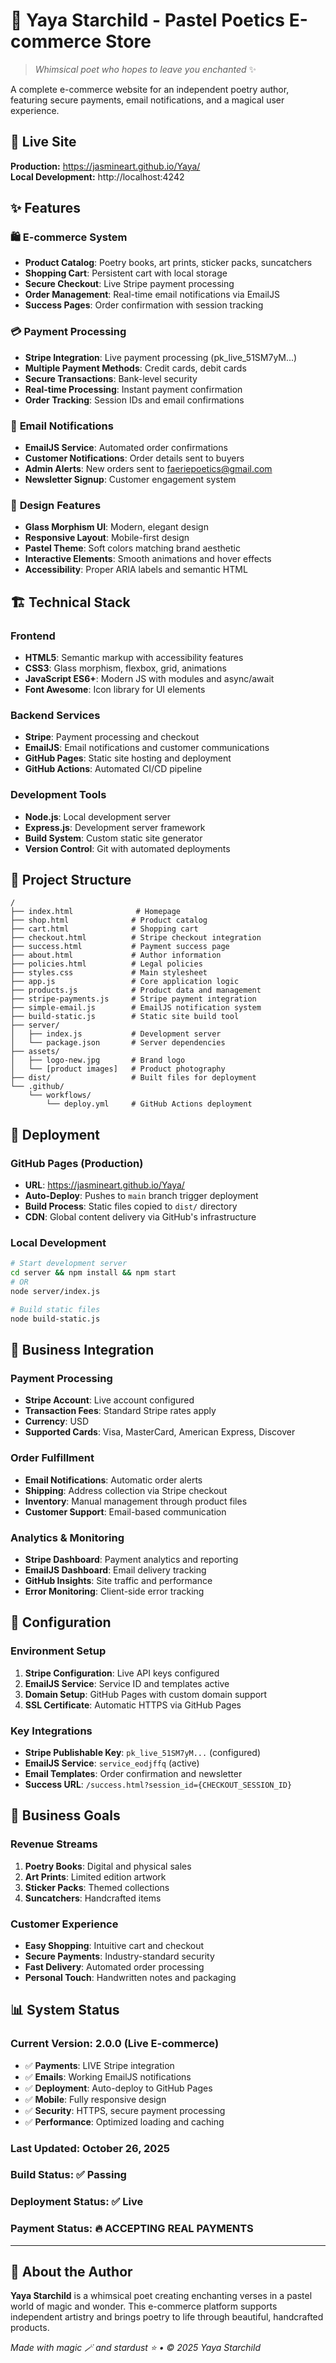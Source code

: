 # 🌟 Yaya Starchild - Pastel Poetics E-commerce Store

> *Whimsical poet who hopes to leave you enchanted* ✨

A complete e-commerce website for an independent poetry author, featuring secure payments, email notifications, and a magical user experience.

## 🚀 Live Site
**Production:** https://jasmineart.github.io/Yaya/  
**Local Development:** http://localhost:4242

## ✨ Features

### 🛍️ **E-commerce System**
- **Product Catalog**: Poetry books, art prints, sticker packs, suncatchers
- **Shopping Cart**: Persistent cart with local storage
- **Secure Checkout**: Live Stripe payment processing
- **Order Management**: Real-time email notifications via EmailJS
- **Success Pages**: Order confirmation with session tracking

### 💳 **Payment Processing**
- **Stripe Integration**: Live payment processing (pk_live_51SM7yM...)
- **Multiple Payment Methods**: Credit cards, debit cards
- **Secure Transactions**: Bank-level security
- **Real-time Processing**: Instant payment confirmation
- **Order Tracking**: Session IDs and email confirmations

### 📧 **Email Notifications**
- **EmailJS Service**: Automated order confirmations
- **Customer Notifications**: Order details sent to buyers
- **Admin Alerts**: New orders sent to faeriepoetics@gmail.com
- **Newsletter Signup**: Customer engagement system

### 🎨 **Design Features**
- **Glass Morphism UI**: Modern, elegant design
- **Responsive Layout**: Mobile-first design
- **Pastel Theme**: Soft colors matching brand aesthetic
- **Interactive Elements**: Smooth animations and hover effects
- **Accessibility**: Proper ARIA labels and semantic HTML

## 🏗️ **Technical Stack**

### **Frontend**
- **HTML5**: Semantic markup with accessibility features
- **CSS3**: Glass morphism, flexbox, grid, animations
- **JavaScript ES6+**: Modern JS with modules and async/await
- **Font Awesome**: Icon library for UI elements

### **Backend Services**
- **Stripe**: Payment processing and checkout
- **EmailJS**: Email notifications and customer communications
- **GitHub Pages**: Static site hosting and deployment
- **GitHub Actions**: Automated CI/CD pipeline

### **Development Tools**
- **Node.js**: Local development server
- **Express.js**: Development server framework
- **Build System**: Custom static site generator
- **Version Control**: Git with automated deployments

## 📁 **Project Structure**

```
/
├── index.html              # Homepage
├── shop.html              # Product catalog
├── cart.html              # Shopping cart
├── checkout.html          # Stripe checkout integration
├── success.html           # Payment success page
├── about.html             # Author information
├── policies.html          # Legal policies
├── styles.css             # Main stylesheet
├── app.js                 # Core application logic
├── products.js            # Product data and management
├── stripe-payments.js     # Stripe payment integration
├── simple-email.js        # EmailJS notification system
├── build-static.js        # Static site build tool
├── server/
│   ├── index.js           # Development server
│   └── package.json       # Server dependencies
├── assets/
│   ├── logo-new.jpg       # Brand logo
│   └── [product images]   # Product photography
├── dist/                  # Built files for deployment
└── .github/
    └── workflows/
        └── deploy.yml     # GitHub Actions deployment
```

## 🚀 **Deployment**

### **GitHub Pages (Production)**
- **URL**: https://jasmineart.github.io/Yaya/
- **Auto-Deploy**: Pushes to `main` branch trigger deployment
- **Build Process**: Static files copied to `dist/` directory
- **CDN**: Global content delivery via GitHub's infrastructure

### **Local Development**
```bash
# Start development server
cd server && npm install && npm start
# OR
node server/index.js

# Build static files
node build-static.js
```

## 💼 **Business Integration**

### **Payment Processing**
- **Stripe Account**: Live account configured
- **Transaction Fees**: Standard Stripe rates apply
- **Currency**: USD
- **Supported Cards**: Visa, MasterCard, American Express, Discover

### **Order Fulfillment**
- **Email Notifications**: Automatic order alerts
- **Shipping**: Address collection via Stripe checkout
- **Inventory**: Manual management through product files
- **Customer Support**: Email-based communication

### **Analytics & Monitoring**
- **Stripe Dashboard**: Payment analytics and reporting
- **EmailJS Dashboard**: Email delivery tracking
- **GitHub Insights**: Site traffic and performance
- **Error Monitoring**: Client-side error tracking

## 🔧 **Configuration**

### **Environment Setup**
1. **Stripe Configuration**: Live API keys configured
2. **EmailJS Service**: Service ID and templates active
3. **Domain Setup**: GitHub Pages with custom domain support
4. **SSL Certificate**: Automatic HTTPS via GitHub Pages

### **Key Integrations**
- **Stripe Publishable Key**: `pk_live_51SM7yM...` (configured)
- **EmailJS Service**: `service_eodjffq` (active)
- **Email Templates**: Order confirmation and newsletter
- **Success URL**: `/success.html?session_id={CHECKOUT_SESSION_ID}`

## 🎯 **Business Goals**

### **Revenue Streams**
1. **Poetry Books**: Digital and physical sales
2. **Art Prints**: Limited edition artwork
3. **Sticker Packs**: Themed collections
4. **Suncatchers**: Handcrafted items

### **Customer Experience**
- **Easy Shopping**: Intuitive cart and checkout
- **Secure Payments**: Industry-standard security
- **Fast Delivery**: Automated order processing
- **Personal Touch**: Handwritten notes and packaging

## 📊 **System Status**

### **Current Version**: 2.0.0 (Live E-commerce)
- ✅ **Payments**: LIVE Stripe integration
- ✅ **Emails**: Working EmailJS notifications
- ✅ **Deployment**: Auto-deploy to GitHub Pages
- ✅ **Mobile**: Fully responsive design
- ✅ **Security**: HTTPS, secure payment processing
- ✅ **Performance**: Optimized loading and caching

### **Last Updated**: October 26, 2025
### **Build Status**: ✅ Passing
### **Deployment Status**: ✅ Live
### **Payment Status**: 🔥 **ACCEPTING REAL PAYMENTS**

---

## 💫 **About the Author**

**Yaya Starchild** is a whimsical poet creating enchanting verses in a pastel world of magic and wonder. This e-commerce platform supports independent artistry and brings poetry to life through beautiful, handcrafted products.

*Made with magic 🪄 and stardust ⭐ • © 2025 Yaya Starchild*
